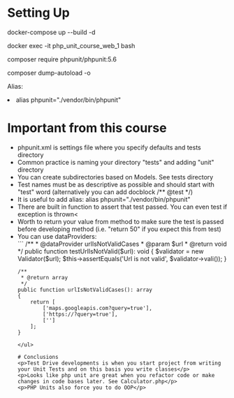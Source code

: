 # Setting Up
<p>docker-compose up --build -d</p>
<p>docker exec -it php_unit_course_web_1 bash</p>
<p>composer require phpunit/phpunit:5.6</p>
<p>composer dump-autoload -o</p>
<p>Alias:</p>
<li>alias phpunit="./vendor/bin/phpunit"</li>

# Important from this course
<ul>
<li>phpunit.xml is settings file where you specify defaults and tests directory</li>
<li>Common practice is naming your directory "tests" and adding "unit" directory</li>
<li>You can create subdirectories based on Models. See tests directory</li>
<li>Test names must be as descriptive as possible and should start with "test" word (alternatively you can add docblock /** @test */)</li>
<li>It is useful to add alias: alias phpunit="./vendor/bin/phpunit"</li>
<li>There are built in function to assert that test passed. You can even test if exception is thrown<</li>
<li>Worth to return your value from method to make sure the test is passed before developing method (i.e. "return 50" if you expect this from test)</li>
<li>You can use dataProviders:</li>
```
    /**
     * @dataProvider urlIsNotValidCases
     * @param $url
     * @return void
     */
    public function testUrlIsNotValid($url): void
    {
        $validator = new Validator($url);
        $this->assertEquals('Url is not valid', $validator->vali());
    }

    /**
     * @return array
     */
    public function urlIsNotValidCases(): array
    {
        return [
            ['maps.googleapis.com?query=true'],
            ['https://?query=true'],
            ['']
        ];
    }
```
</ul>

# Conclusions
<p>Test Drive developments is when you start project from writing your Unit Tests and on this basis you write classes</p>
<p>Looks like php unit are great when you refactor code or make changes in code bases later. See Calculator.php</p>
<p>PHP Units also force you to do OOP</p>


